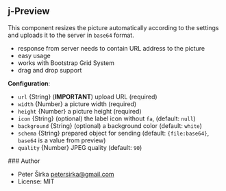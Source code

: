 ﻿## j-Preview

This component resizes the picture automatically according to the settings and uploads it to the server in `base64` format.

- response from server needs to contain URL address to the picture
- easy usage
- works with Bootstrap Grid System
- drag and drop support

__Configuration__:

- `url` {String} (__IMPORTANT__) upload URL (required)
- `width` {Number} a picture width (required)
- `height` {Number} a picture height (required)
- `icon` {String} (optional) the label icon without `fa`, (default: `null`)
- `background` {String} (optional) a background color (default: `white`)
- `schema` {String} prepared object for sending (default: `{file:base64}`, `base64` is a value from preview)
- `quality` {Number} JPEG quality (default: `90`)

### Author

- Peter Širka <petersirka@gmail.com>
- License: MIT
